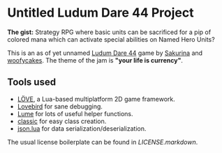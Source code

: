 # Untitled Ludum Dare 44 Project

**The gist:** Strategy RPG where basic units can be sacrificed for a pip of colored mana which can activate special abilities on Named Hero Units?

This is an as of yet unnamed [Ludum Dare 44][ld] game by [Sakurina][skrn] and [woofycakes][woof]. The theme of the jam is **"your life is currency"**.

## Tools used

* [LÖVE][love], a Lua-based multiplatform 2D game framework.
* [Lovebird][lovebird] for sane debugging.
* [Lume][lume] for lots of useful helper functions.
* [classic][classic] for easy class creation.
* [json.lua][jsonlua] for data serialization/deserialization.

The usual license boilerplate can be found in *LICENSE.markdown*.

[ld]: https://ldjam.com
[skrn]: https://twitter.com/Sakurina
[woof]: https://twitter.com/woofycakes
[love]: http://love2d.org
[lume]: https://github.com/rxi/lume/
[lovebird]: https://github.com/rxi/lovebird
[classic]: https://github.com/rxi/classic
[jsonlua]: https://github.com/rxi/json.lua